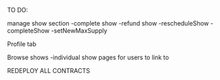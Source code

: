 TO DO:

manage show section
    -complete show
    -refund show
    -rescheduleShow
    -completeShow
    -setNewMaxSupply

Profile tab

Browse shows
    -individual show pages for users to link to
    


REDEPLOY ALL CONTRACTS 